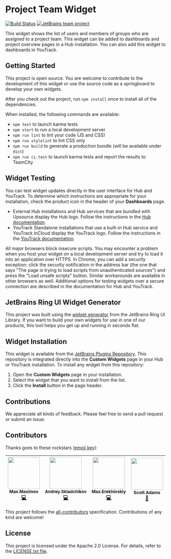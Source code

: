 # Project Team Widget
[![Build Status][ci-img]][ci-bt] [![JetBrains team project](http://jb.gg/badges/team.svg)](https://confluence.jetbrains.com/display/ALL/JetBrains+on+GitHub)

This widget shows the list of users and members of groups who are assigned to a project team. This widget can be added to dashboards and project overview pages in a Hub installation. You can also add this widget to dashboards in YouTrack.

## Getting Started
This project is open source. You are welcome to contribute to the development of this widget or use the source code as a springboard to develop your own widgets.

After you check out the project, run `npm install` once to install all of the dependencies.

When installed, the following commands are available:

  - `npm test` to launch karma tests
  - `npm start` to run a local development server
  - `npm run lint` to lint your code (JS and CSS)
  - `npm run stylelint` to lint CSS only
  - `npm run build` to generate a production bundle (will be available under `dist`)
  - `npm run ci-test` to launch karma tests and report the results to TeamCity
  
## Widget Testing

You can test widget updates directly in the user interface for Hub and YouTrack. To determine which instructions are appropriate for your installation, check the product icon in the header of your **Dashboards** page.

- External Hub installations and Hub services that are bundled with Upsource display the Hub logo. Follow the instructions in the [Hub documentation](https://www.jetbrains.com/help/hub/test-custom-widgets.html).
- YouTrack Standalone installations that use a built-in Hub service and YouTrack InCloud display the YouTrack logo. Follow the instructions in the [YouTrack documentation](https://www.jetbrains.com/help/youtrack/standalone/test-custom-widgets.html).

All major browsers block insecure scripts. You may encounter a problem when you host your widget on a local development server and try to load it into an application over HTTPS. 
In Chrome, you can add a security exception: click the security notification in the address bar (the one that says "The page is trying to load scripts from unauthenticated sources") and 
press the "Load unsafe scripts" button. Similar workarounds are available in other browsers as well.
Additional options for testing widgets over a secure connection are described in the documentation for Hub and YouTrack.

## JetBrains Ring UI Widget Generator

This project was built using the [widget generator](https://github.com/JetBrains/ring-ui/tree/master/packages/generator/hub-widget) from the JetBrains Ring UI Library. If you want to build your own widgets for use in one of our products, this tool helps you get up and running in seconds flat.

## Widget Installation

This widget is available from the [JetBrains Plugins Repository](https://plugins.jetbrains.com/). This repository is integrated directly into the **Custom Widgets** page in your Hub or YouTrack installation. To install any widget from this repository:
1. Open the **Custom Widgets** page in your installation.
2. Select the widget that you want to install from the list.
3. Click the **Install** button in the page header.

## Contributions

We appreciate all kinds of feedback. Please feel free to send a pull request or submit an issue.

## Contributors

Thanks goes to these rockstars ([emoji key][emojis]):

| [<img src="https://avatars1.githubusercontent.com/u/86095?v=4" width="100px;"/><br /><sub><b>Max Maximov</b></sub>](https://github.com/maxmaximov)<br />[💻](https://github.com/JetBrains/hub-project-team-widget/commits?author=maxmaximov "Code") | [<img src="https://avatars2.githubusercontent.com/u/4318513?v=4" width="100px;"/><br /><sub><b>Andrey Skladchikov</b></sub>](https://github.com/huston007)<br />[💻](https://github.com/JetBrains/hub-project-team-widget/commits?author=huston007 "Code") | [<img src="https://avatars1.githubusercontent.com/u/1948936?v=4" width="100px;"/><br /><sub><b>Max Erekhinskiy</b></sub>](http://vk.com/nightflash)<br />[💻](https://github.com/JetBrains/hub-project-team-widget/commits?author=nightflash "Code") | [<img src="https://avatars2.githubusercontent.com/u/16539758?v=4" width="100px;"/><br /><sub><b>Scott Adams</b></sub>](https://github.com/scotta451)<br />[📖](https://github.com/JetBrains/hub-project-team-widget/commits?author=scotta451 "Documentation") |
| :---: | :---: | :---: | :---: |

This project follows the [all-contributors][all-contributors] specification.
Contributions of any kind are welcome!

## License

This project is licensed under the Apache 2.0 License. For details, refer to the [LICENSE.txt file](https://github.com/JetBrains/hub-project-team-widget/blob/master/LICENSE.txt).

[1]: http://yeoman.io/
[ci-project]: https://teamcity.jetbrains.com/viewType.html?buildTypeId=JetBrainsUi_HubWidgets_HubProjectTeamsWidget
[ci-bt]: https://teamcity.jetbrains.com/viewType.html?buildTypeId=JetBrainsUi_HubWidgets_HubProjectTeamsWidget&tab=buildTypeStatusDiv
[ci-img]:  https://teamcity.jetbrains.com/app/rest/builds/buildType:JetBrainsUi_RingUi_GeminiTests/statusIcon.svg
[emojis]: https://github.com/kentcdodds/all-contributors#emoji-key
[all-contributors]: https://github.com/kentcdodds/all-contributors
